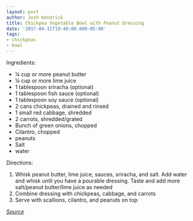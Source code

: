 ```yaml
---
layout: post
author: Josh Kendrick
title: Chickpea Vegetable Bowl with Peanut Dressing
date: '2017-04-11T19:40:00.000-05:00'
tags:
- chickpeas
- bowl
---
```


Ingredients:
* ¼ cup or more peanut butter
* ¼ cup or more lime juice
* 1 tablespoon sriracha (optional)
* 1 tablespoon fish sauce (optional)
* 1 tablespoon soy sauce (optional)
* 2 cans chickpeas, drained and rinsed
* 1 small red cabbage, shredded
* 2 carrots, shredded/grated
* Bunch of green onions, chopped
* Cilantro, chopped
* peanuts
* Salt
* water

Directions:
1. Whisk peanut butter, lime juice, sauces, sriracha, and salt. Add water and whisk until you have a pourable dressing. Taste and add more salt/peanut butter/lime juice as needed
2. Combine dressing with chickpeas, cabbage, and carrots
3. Serve with scallions, cilantro, and peanuts on top

*[Source](https://food52.com/recipes/67751-chickpea-vegetable-bowl-with-peanut-dressing)*